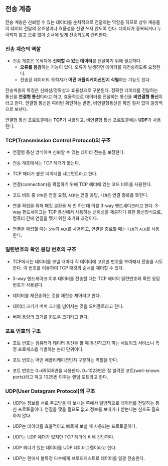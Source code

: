 ## 전송 계층

전송 계층은 신뢰할 수 있는 데이터를 순차적으로 전달하는 역할을 하므로 상위 계층들이 데이터 전달의 유효성이나 효율성을 신경 쓰지 않도록 한다. 데이터가 중복되거나 누락되지 않고 오류 없이 순서에 맞게 전송되도록 관리한다.

### 전송 계층의 역할

- 전송 계층은 목적지에 **신뢰할 수 있는 데이터**를 전달하기 위해 필요하다.
  - **오류를 점검**하는 기능이 있다. 오류가 발생하면 데이터를 재전송하도록 요청한다. 
  - 전송된 데이터의 목적지가 **어떤 애플리케이션인지 식별**하는 기능도 있다.


전송계층의 특징은 신뢰성/정확성과 효율성으로 구분된다. 정확한 데이터를 전달하는 통신을 **연결형 통신**이라고 하고, 효율적으로 데이터를 전달하는 통신을 **비연결형 통신**이라고 한다. 연결형 통신은 여러번 확인하는 반면, 비연결형통신은 확인 절차 없이 일방적으로 보낸다. 

연결형 통신 프로토콜에는 **TCP**가 사용되고, 비연결형 통신 프로토콜에는 **UDP**가 사용된다. 



### TCP(Transmission Control Protocol)의 구조

- 연결형 통신 방식이며 신뢰할 수 있는 데이터 전송을 보장한다. 

- 전송 계층에서는 TCP 헤더가 붙는다.
- TCP 헤더가 붙은 데이터를 세그먼트라고 한다.
- 연결(connection)을 확립하기 위해 TCP 헤더에 있는 코드 비트를 사용한다.
- 코드 비트 중 `SYN`은 연결 요청, `ACK`는 연결 응답, `FIN`은 연결 종료를 뜻한다.
- 연결 확립을 위해 패킷 교환을 세 번 하는데 이를 3-way 핸드셰이크라고 한다. 3-way 핸드셰이크는 TCP 통신에서 사용하는 신뢰성을 제공하기 위한 통신방식으로, 컴퓨터 간에 연결을 맺기 위한 초기화 과정이다.
- 연결을 확립할 때는 `SYN`과 `ACK`를 사용하고, 연결을 종료할 때는 `FIN`과 `ACK`를 사용한다. 

### 일련번호와 확인 응답 번호의 구조

- TCP에서는 데이터를 보낼 때마다 각 데이터에 고유한 번호를 부여해서 전송을 시도한다. 이 번호를 이용하여 TCP 패킷의 순서를 제어할 수 있다.

- 3-way 핸드셰이크 이후 데이터를 전송할 때는 TCP 헤더의 일련번호와 확인 응답 번호가 사용된다.
- 데이터를 재전송하는 것을 재전송 제어라고 한다.
- 데이터 크기가 버퍼 크기를 넘어서는 것을 오버플로라고 한다.
- 버퍼 용량의 크기를 윈도우 크기라고 한다. 

### 포트 번호의 구조

- 포트 번호는 컴퓨터가 데이터 통신을 할 때 통신하고자 하는 네트워크 서비스나 특정 프로세스를 식별하는 논리 단위이다. 

- 포트 번호는 어떤 애플리케이션인지 구분하는 역할을 한다.
- 포트 번호는 0~65535번을 사용한다. 0~1023번은 잘 알려진 포트(well-known ports)라고 하고 1025번 이후는 랜덤 포트라고 한다.

### UDP(User Datagram Protocol)의 구조

- UDP는 정보를 서로 주고받을 때 보내는 쪽에서 일방적으로 데이터를 전달하는 통신 프로토콜이다. 연결을 맺을 필요도 없고 정보를 보내거나 받는다는 신호도 필요하지 않다.

- UDP는 데이터를 효율적이고 빠르게 보낼 때 사용되는 프로토콜이다.
- UDP는 UDP 헤더가 있지만 TCP 헤더에 비해 간단하다.
- UDP 헤더가 있는 데이터를 UDP 데이터그램이라고 한다.
- UDP는 랜에서 불특정 다수에게 브로드캐스트로 데이터를 일괄 전송한다. 